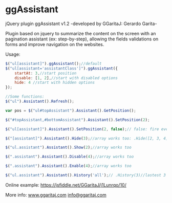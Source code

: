 # ggAssistant
jQuery plugin ggAssistant v1.2
-developed by GGaritaJ: Gerardo Garita-

Plugin based on jquery to summarize the content on the screen with an pagination assistant (ex: step-by-step), allowing the fields validations on forms and improve navigation on the websites.

Usage:
```javascript
$("ul[assistant]").ggAssistant();//default
$("ul[assistant='assistantClass']").ggAssistant({
    startAt: 3,//start position
    disable: [1, 2],//start with disabled options
    hide: 4 //start with hidden options
});

//Some functions:
$("ul").Assistant().Refresh();

var pos = $("ul#topAssistant").Assistant().GetPosition();

$("#topAssistant,#bottomAssistant").Assistant().SetPosition(2);

$("ul[assistant]").Assistant().SetPosition(2, false);// false: fire event click in li tag, default its true

$("[assistant]").Assistant().Hide(3);//array works too: .Hide([2, 3, 4]);

$("ul.assistant").Assistant().Show(2);//array works too

$(".assistant").Assistant().Disable(4);//array works too

$(".assistant").Assistant().Enable(4);//array works too

$("ul.assistant").Assistant().History('all');// .History(3)//lastest 3
```

Online example: https://jsfiddle.net/GGaritaJ/j1Lunrqo/10/

More info: www.ggaritaj.com info@ggaritaj.com
